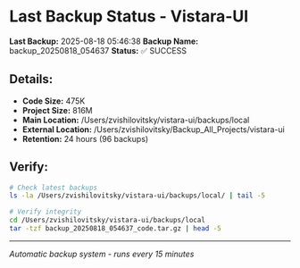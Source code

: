 # Last Backup Status - Vistara-UI

**Last Backup:** 2025-08-18 05:46:38
**Backup Name:** backup_20250818_054637
**Status:** ✅ SUCCESS

## Details:
- **Code Size:** 475K
- **Project Size:** 816M
- **Main Location:** /Users/zvishilovitsky/vistara-ui/backups/local
- **External Location:** /Users/zvishilovitsky/Backup_All_Projects/vistara-ui
- **Retention:** 24 hours (96 backups)

## Verify:
```bash
# Check latest backups
ls -la /Users/zvishilovitsky/vistara-ui/backups/local/ | tail -5

# Verify integrity
cd /Users/zvishilovitsky/vistara-ui/backups/local
tar -tzf backup_20250818_054637_code.tar.gz | head -5
```

---
*Automatic backup system - runs every 15 minutes*
